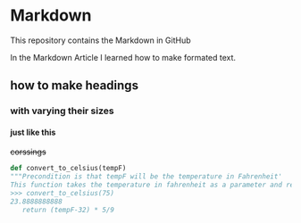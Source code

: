 # Markdown
This repository contains the Markdown in GitHub

In the Markdown Article I learned how to make formated text.

## how to make  headings
### with varying their sizes
#### just like this

~~corssings~~

```python
def convert_to_celsius(tempF)
"""Precondition is that tempF will be the temperature in Fahrenheit'
This function takes the temperature in fahrenheit as a parameter and return the value in ceslsius
>>> convert_to_celsius(75)
23.8888888888
   return (tempF-32) * 5/9
   ```
